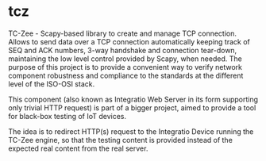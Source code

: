 # tcz
TC-Zee - Scapy-based library to create and manage TCP connection. Allows to send data over a TCP connection automatically keeping track of SEQ and ACK numbers, 3-way handshake and connection tear-down, maintaining the low level control provided by Scapy, when needed. The purpose of this project is to provide a convenient way to verify network component robustness and compliance to the standards at the different level of the ISO-OSI stack.

This component (also known as Integratio Web Server in its form supporting only trivial HTTP request)
is part of a bigger project, aimed to provide a tool for black-box testing of IoT devices.

The idea is to redirect HTTP(s) request to the Integratio Device running the TC-Zee engine,
so that the testing content is provided instead of the expected real content from the real server.

